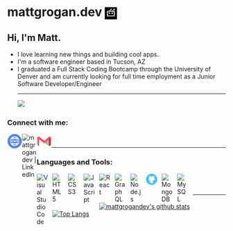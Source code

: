# mattgrogan.dev <a href="https://mattgrogan.dev/" target="_blank"><img align="center" src='./assets/jpeg/Robart.jpeg' target="_blank" alt="web" width="28px"/></a>

## Hi, I'm Matt.

- I love learning new things and building cool apps.
- I'm a software engineer based in Tucson, AZ
- I graduated a Full Stack Coding Bootcamp through the University of Denver and am currently looking for full time employment as a Junior Software Developer/Engineer
  <br/>
  ***
  ![](https://komarev.com/ghpvc/?username=mattgrogandev&color=buleviolet)

### Connect with me:

<a href="https://mattgrogan.dev/" target="_blank"> <img align="left" src="./assets/png/web-blue.png" alt="mattgrogandev website" width="34px"/></a>
<a href="https://www.linkedin.com/in/mattgrogandev/" target="_blank"><img align="left" src="https://raw.githubusercontent.com/yushi1007/yushi1007/main/images/linkedin.svg" alt="mattgrogandev | LinkedIn" width="34px"/></a>
<a href="mailto:mattgrogan.dev@gmail.com"><img align="left" src='./assets/png/old-Gmail-icon.png' alt="web" width="34px"/></a>
<br/>

---

### Languages and Tools:

<img align="left" alt="Visual Studio Code" width="26px" src="https://cdn.jsdelivr.net/gh/devicons/devicon/icons/vscode/vscode-original.svg" target='none' style="padding-right:10px;" />
<img align="left" alt="HTML5" width="26px" src="https://cdn.jsdelivr.net/gh/devicons/devicon/icons/html5/html5-original.svg" target='none' style="padding-right:10px;" />
<img align="left" alt="CSS3" width="26px" src="https://cdn.jsdelivr.net/gh/devicons/devicon/icons/css3/css3-original.svg" target='none' style="padding-right:10px;" />
<img align="left" alt="JavaScript" width="26px" src="https://cdn.jsdelivr.net/gh/devicons/devicon/icons/javascript/javascript-original.svg" target='none' style="padding-right:10px;" />
<img align="left" alt="React" width="26px" src="https://cdn.jsdelivr.net/gh/devicons/devicon/icons/react/react-original.svg" target='none' style="padding-right:10px;" />
<img align="left" alt="GraphQL" width="26px" src="https://cdn.jsdelivr.net/gh/devicons/devicon/icons/graphql/graphql-plain.svg" target='none' style="padding-right:10px;" />
<img align="left" alt="Node.js" width="26px" src="https://cdn.jsdelivr.net/gh/devicons/devicon/icons/nodejs/nodejs-original.svg" target='none' style="padding-right:10px;" />
<img align="left" alt="Git" width="26px" src="./assets/png/gh.png"  target='none' style="padding-right:10px;" />
<img align="left" alt="MongoDB" width="26px" src="https://cdn.jsdelivr.net/gh/devicons/devicon/icons/mongodb/mongodb-original.svg" target='none' style="padding-right:10px;" />

<img align="left" alt="MySQL" width="26px" src="https://cdn.jsdelivr.net/gh/devicons/devicon/icons/mysql/mysql-original.svg" target='none' style="padding-right:10px;" />

<br />
<br />

---

[![mattgrogandev's github stats](https://github-readme-stats.vercel.app/api?username=mattgrogandev&theme=cobalt2&show_icons=true)](https://github.com/mattgrogandev)
[![Top Langs](https://github-readme-stats.vercel.app/api/top-langs/?username=mattgrogandev&layout=compact&theme=cobalt2)](https://github.com/mattgrogandev)

[website]: https://www.mattgrogan.dev/
[linkedin]: https://www.linkedin.com/in/mattgrogandev/
